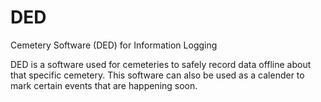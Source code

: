 # DED
Cemetery Software (DED) for Information Logging

DED is a software used for cemeteries to safely record data offline about that specific cemetery. This software can also be used as a calender to mark certain events that are happening soon.
